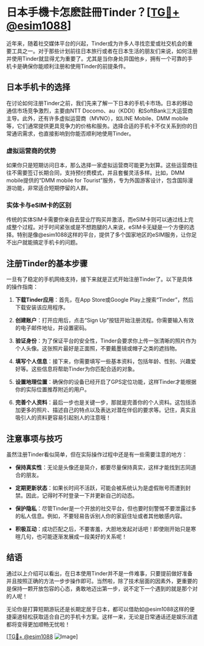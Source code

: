 # 日本手機卡怎麽註冊Tinder？[[TG💪+ @esim1088](https://t.me/s/esim1088)]

近年来，随着社交媒体平台的兴起，Tinder成为许多人寻找恋爱或社交机会的重要工具之一。对于那些计划前往日本旅行或者在日本生活的朋友们来说，如何注册并使用Tinder就显得尤为重要了。尤其是当你身处异国他乡，拥有一个可靠的手机卡是确保你能顺利注册和使用Tinder的前提条件。

## 日本手机卡的选择

在讨论如何注册Tinder之前，我们先来了解一下日本的手机卡市场。日本的移动通信市场竞争激烈，主要由NTT Docomo、au（KDDI）和SoftBank三大运营商主导。此外，还有许多虚拟运营商（MVNO），如LINE Mobile、DMM mobile等，它们通常提供更具竞争力的价格和服务。选择合适的手机卡不仅关系到你的日常通讯需求，也直接影响到你能否顺利地使用Tinder。

### 虚拟运营商的优势

如果你只是短期访问日本，那么选择一家虚拟运营商可能更为划算。这些运营商往往不需要签订长期合同，支持预付费模式，并且套餐灵活多样。比如，DMM mobile提供的“DMM mobile for Tourist”服务，专为外国游客设计，包含国际漫游功能，非常适合短期停留的人群。

### 实体卡与eSIM卡的区别

传统的实体SIM卡需要你亲自去营业厅购买并激活，而eSIM卡则可以通过线上完成整个过程。对于时间紧张或是不想跑腿的人来说，eSIM卡无疑是一个方便的选择。特别是像@esim1088这样的平台，提供了多个国家地区的eSIM服务，让你足不出户就能搞定手机卡的问题。

## 注册Tinder的基本步骤

一旦有了稳定的手机网络支持，接下来就是正式开始注册Tinder了。以下是具体的操作指南：

1. **下载Tinder应用**：首先，在App Store或Google Play上搜索“Tinder”，然后下载安装该应用程序。
   
2. **创建账户**：打开应用后，点击“Sign Up”按钮开始注册流程。你需要输入有效的电子邮件地址，并设置密码。

3. **验证身份**：为了保证平台的安全性，Tinder会要求你上传一张清晰的照片作为个人头像。这张照片最好是正面照，不要戴墨镜或帽子之类的遮挡物。

4. **填写个人信息**：接下来，你需要填写一些基本资料，包括年龄、性别、兴趣爱好等。这些信息将帮助Tinder为你匹配合适的对象。

5. **设置地理位置**：确保你的设备已经开启了GPS定位功能，这样Tinder才能根据你的实际位置推荐附近的用户。

6. **完善个人资料**：最后一步也是关键一步，那就是完善你的个人资料。这包括添加更多的照片、描述自己的特点以及表达对潜在伴侣的要求等。记住，真实且吸引人的资料更容易引起别人的注意哦！

## 注意事项与技巧

虽然注册Tinder看似简单，但在实际操作过程中还是有一些需要注意的地方：

- **保持真实性**：无论是头像还是简介，都要尽量保持真实，这样才能找到志同道合的朋友。
  
- **定期更新状态**：如果长时间不活跃，可能会被系统认为是虚假账号而遭到封禁。因此，记得时不时登录一下并更新自己的动态。

- **保护隐私**：尽管Tinder是一个开放的社交平台，但也要时刻警惕不要泄露过多的私人信息。例如，不要轻易告诉别人你的家庭住址或者其他敏感内容。

- **积极互动**：成功匹配之后，不要害羞，大胆地发起对话吧！即使刚开始只是寒暄几句，也可能逐渐发展成一段美好的关系呢！

## 结语

通过以上介绍可以看出，在日本使用Tinder并不是一件难事，只要提前做好准备并且按照正确的方法一步步操作即可。当然啦，除了技术层面的因素外，更重要的是保持一颗开放包容的心态，勇敢地迈出第一步，说不定下一个遇到的就是那个对的人呢！

无论你是打算短期游玩还是长期定居于日本，都可以借助如@esim1088这样的便捷渠道轻松获取适合自己的手机卡方案。这样一来，无论是日常通话还是娱乐消遣都将变得更加顺畅无忧啦！

[[TG💪+ @esim1088](https://t.me/s/esim1088) ![Image](https://i.postimg.cc/4NQfJmqS/Snipaste-2025-05-13-00-14-12.png)]
